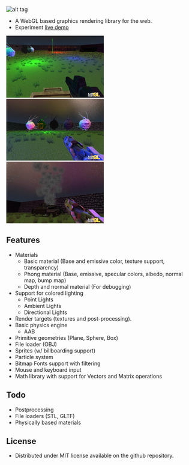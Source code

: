 ![alt tag](https://raw.githubusercontent.com/tentone/IDKwGL/master/data/idk.png)

 - A WebGL based graphics rendering library for the web.
 - Experiment [live demo](https://tentone.github.io/IDKwGL/)

<img src="https://raw.githubusercontent.com/tentone/IDKwGL/master/data/screenshot/a.png" width="260"><img src="https://raw.githubusercontent.com/tentone/IDKwGL/master/data/screenshot/b.png" width="260"><img src="https://raw.githubusercontent.com/tentone/IDKwGL/master/data/screenshot/c.png" width="260">



## Features
 - Materials
     - Basic material (Base and emissive color, texture support, transparency)
     - Phong material (Base, emissive, specular colors, albedo, normal map, bump map)
     - Depth and normal material (For debugging)
 - Support for colored lighting
    - Point Lights
    - Ambient Lights
    - Directional Lights
 - Render targets (textures and post-processing).
 - Basic physics engine
    - AAB
 - Primitive geometries (Plane, Sphere, Box)
 - File loader (OBJ)
 - Sprites (w/ billboarding support)
 - Particle system
 - Bitmap Fonts support with filtering
 - Mouse and keyboard input
 - Math library with support for Vectors and Matrix operations

## Todo
 - Postprocessing
 - File loaders (STL, GLTF)
 - Physically based materials
 
## License
 - Distributed under MIT license available on the github repository.
